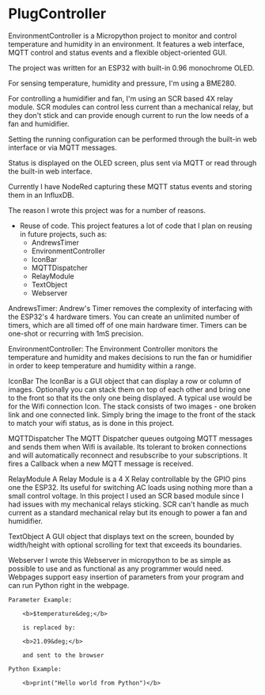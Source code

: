 # PlugController
 

EnvironmentController is a Micropython project to monitor and control temperature and humidity in an environment.
It features a web interface, MQTT control and status events and a flexible object-oriented GUI.

The project was written for an ESP32 with built-in 0.96 monochrome OLED.



For sensing temperature, humidity and pressure, I'm using a BME280.

For controlling a humidifier and fan, I'm using an SCR based 4X relay module.  SCR modules can control less current
than a mechanical relay, but they don't stick and can provide enough current to run the low needs of a fan and humidifier.

Setting the running configuration can be performed through the built-in web interface or via MQTT messages.

Status is displayed on the OLED screen, plus sent via MQTT or read through the built-in web interface.

Currently I have NodeRed capturing these MQTT status events and storing them in an InfluxDB.


The reason I wrote this project was for a number of reasons. 
- Reuse of code.  This project features a lot of code that I plan on reusing in future projects, such as:
    - AndrewsTimer
    - EnvironmentController
    - IconBar
    - MQTTDispatcher
    - RelayModule
    - TextObject
    - Webserver

AndrewsTimer:
    Andrew's Timer removes the complexity of interfacing with the ESP32's 4 hardware timers.  You can create an unlimited number of timers, which are all timed off of one main hardware timer.  Timers can be one-shot or recurring with 1mS precision.

EnvironmentController:
    The Environment Controller monitors the temperature and humidity and makes decisions to run the fan or humidifier
    in order to keep temperature and humidity within a range.

IconBar
    The IconBar is a GUI object that can display a row or column of images.  Optionally you can stack them on top of
    each other and bring one to the front so that its the only one being displayed.  A typical use would be for the Wifi
    connection Icon.  The stack consists of two images - one broken link and one connected link.  Simply bring the
    image to the front of the stack to match your wifi status, as is done in this project.

MQTTDispatcher
    The MQTT Dispatcher queues outgoing MQTT messages and sends them when Wifi is available.  Its tolerant to broken
    connections and will automatically reconnect and resubscribe to your subscriptions.  It fires a Callback when a new
    MQTT message is received.  

RelayModule
    A Relay Module is a 4 X Relay controllable by the GPIO pins one the ESP32.  Its useful for switching AC loads using
    nothing more than a small control voltage.  In this project I used an SCR based module since I had issues with
    my mechanical relays sticking.  SCR can't handle as much current as a standard mechanical relay but its enough
    to power a fan and humidifier.

TextObject
    A GUI object that displays text on the screen, bounded by width/height with optional scrolling for text that
    exceeds its boundaries.

Webserver
    I wrote this Webserver in micropython to be as simple as possible to use and as functional as any programmer would
    need.  Webpages support easy insertion of parameters from your program and can run Python right in the webpage.
    
    Parameter Example:
        
        <b>$temperature&deg;</b>
        
        is replaced by:
        
        <b>21.09&deg;</b>
        
        and sent to the browser

    Python Example:

        <b>print("Hello world from Python")</b>



